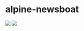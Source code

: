 # alpine-newsboat

[![](https://images.microbadger.com/badges/version/combro2k/alpine-newsboat.svg)](https://microbadger.com/images/combro2k/alpine-newsboat "Get your own version badge on microbadger.com")
[![](https://images.microbadger.com/badges/image/combro2k/alpine-newsboat.svg)](https://microbadger.com/images/combro2k/alpine-newsboat "Get your own image badge on microbadger.com")
